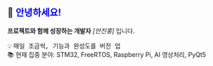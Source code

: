 ## 👋 <span style="color:blue">안녕하세요!</span>  
<b>프로젝트와 함께 성장하는 개발자</b>  </b><i>[안진홍]</i></b> 입니다.

💡 <span style="font-family:Courier New">매일 조금씩, 기능과 완성도를 버전 업</span>  
📚 현재 집중 분야: STM32, FreeRTOS, Raspberry Pi, AI 영상처리, PyQt5


<!--
**yesorn0/yesorn0** is a ✨ _special_ ✨ repository because its `README.md` (this file) appears on your GitHub profile.

Here are some ideas to get you started:

- 🔭 I’m currently working on ...
- 🌱 I’m currently learning ...
- 👯 I’m looking to collaborate on ...
- 🤔 I’m looking for help with ...
- 💬 Ask me about ...
- 📫 How to reach me: ...
- 😄 Pronouns: ...
- ⚡ Fun fact: ...
-->
